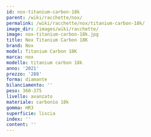```yaml
---
id: nox-titanium-carbon-18k
parent: /wiki/racchette/nox/
permalink: /wiki/racchette/nox/titanium-carbon-18k/
image_dir: /images/wiki/racchette/
image: nox-titanium-carbon-18k.jpg
title: Nox Titanium Carbon 18K
brand: Nox
model: Titanium Carbon 18K
marca: nox
modello: titanium carbon 18k
anno: '2021'
prezzo: '288'
forma: diamante
bilanciamento: ''
peso: 360-375
livello: avanzato
materiale: carbonio 18k
gomma: HR3
superficie: liscia
index: ''
content: ''
---
```

